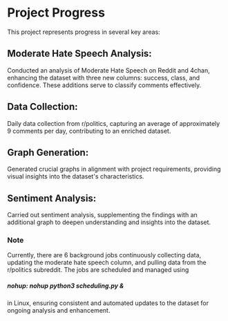 
<html>
<h1>Project Progress</h1>
This project represents progress in several key areas:

<h2>Moderate Hate Speech Analysis:</h2> Conducted an analysis of Moderate Hate Speech on Reddit and 4chan, enhancing the dataset with three new columns: success, class, and confidence. These additions serve to classify comments effectively.

<h2>Data Collection:</h2> Daily data collection from r/politics, capturing an average of approximately 9 comments per day, contributing to an enriched dataset.

<h2>Graph Generation:</h2> Generated crucial graphs in alignment with project requirements, providing visual insights into the dataset's characteristics.

<h2>Sentiment Analysis:</h2> Carried out sentiment analysis, supplementing the findings with an additional graph to deepen understanding and insights into the dataset.

<h3>Note</h3>
Currently, there are 6 background jobs continuously collecting data, updating the moderate hate speech column, and pulling data from the r/politics subreddit.
The jobs are scheduled and managed using <h5>nohup: nohup python3 scheduling.py &</h5> in Linux, ensuring consistent and automated updates to the dataset for ongoing analysis and enhancement.
</html>
